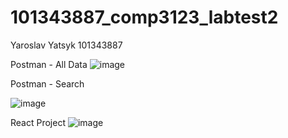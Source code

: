 # 101343887_comp3123_labtest2


Yaroslav Yatsyk
101343887

Postman - All Data
![image](https://user-images.githubusercontent.com/31794068/203853056-e5a0d814-5b41-456b-99ca-f4eb8f0f23e0.png)

Postman - Search

![image](https://user-images.githubusercontent.com/31794068/203853101-2b81d601-12eb-4e9a-9d5a-8aca60f86ef5.png)

React Project
![image](https://user-images.githubusercontent.com/31794068/203853126-62433893-4b9a-49bb-b348-70b00f33c164.png)






